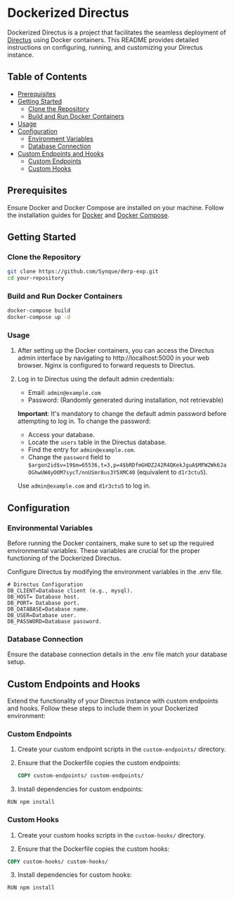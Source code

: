 # Dockerized Directus

Dockerized Directus is a project that facilitates the seamless deployment of [Directus](https://directus.io/) using Docker containers. This README provides detailed instructions on configuring, running, and customizing your Directus instance.

## Table of Contents

- [Prerequisites](#prerequisites)
- [Getting Started](#getting-started)
  - [Clone the Repository](#clone-the-repository)
  - [Build and Run Docker Containers](#build-and-run-docker-containers)
- [Usage](#usage)
- [Configuration](#configuration)
  - [Environment Variables](#environment-variables)
  - [Database Connection](#database-connection)
- [Custom Endpoints and Hooks](#custom-endpoints-and-hooks)
  - [Custom Endpoints](#custom-endpoints)
  - [Custom Hooks](#custom-hooks)


## Prerequisites

Ensure Docker and Docker Compose are installed on your machine. Follow the installation guides for [Docker](https://docs.docker.com/get-docker/) and [Docker Compose](https://docs.docker.com/compose/install/).

## Getting Started

### Clone the Repository

```bash
git clone https://github.com/Synque/derp-exp.git
cd your-repository
```

### Build and Run Docker Containers

```bash
docker-compose build
docker-compose up -d
```

### Usage


1. After setting up the Docker containers, you can access the Directus admin interface by navigating to http://localhost:5000 in your web browser. Nginx is configured to forward requests to Directus.

2. Log in to Directus using the default admin credentials:
   - Email: `admin@example.com`
   - Password: (Randomly generated during installation, not retrievable)

   **Important**: It's mandatory to change the default admin password before attempting to log in. To change the password:

   - Access your database.
   - Locate the `users` table in the Directus database.
   - Find the entry for `admin@example.com`.
   - Change the `password` field to `$argon2id$v=19$m=65536,t=3,p=4$bRDfmGHDZ242R4QKekJguA$MFW2Wk6JaOGhwUW4yOOM7sycT/nnUSmr8us3Y5XMC40` (equivalent to `d1r3ctu5`).

   Use `admin@example.com` and `d1r3ctu5` to log in.



## Configuration

### Environmental Variables

Before running the Docker containers, make sure to set up the required environmental variables. These variables are crucial for the proper functioning of the Dockerized Directus.

Configure Directus by modifying the environment variables in the .env file.

```env
# Directus Configuration
DB_CLIENT=Database client (e.g., mysql).
DB_HOST= Database host.
DB_PORT= Database port.
DB_DATABASE=Database name.
DB_USER=Database user.
DB_PASSWORD=Database password.
```

### Database Connection

Ensure the database connection details in the .env file match your database setup.


## Custom Endpoints and Hooks

Extend the functionality of your Directus instance with custom endpoints and hooks. Follow these steps to include them in your Dockerized environment:

### Custom Endpoints

1. Create your custom endpoint scripts in the `custom-endpoints/` directory.

2. Ensure that the Dockerfile copies the custom endpoints:

   ```dockerfile
   COPY custom-endpoints/ custom-endpoints/
   ```

3. Install dependencies for custom endpoints:
```WORKDIR /usr/src/app/custom-endpoints
RUN npm install
```

### Custom Hooks
1. Create your custom hooks scripts in the `custom-hooks/` directory.

2. Ensure that the Dockerfile copies the custom hooks:

  ```dockerfile
  COPY custom-hooks/ custom-hooks/
  ```
3. Install dependencies for custom hooks:
```WORKDIR /usr/src/app/custom-hooks
RUN npm install
```